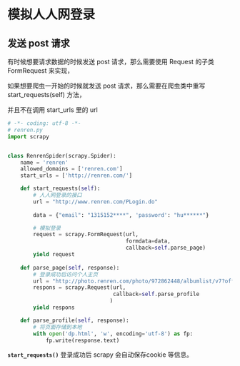 # 模拟人人网登录

## 发送 post 请求

有时候想要请求数据的时候发送 post 请求，那么需要使用 Request 的子类 FormRequest 来实现，

如果想要爬虫一开始的时候就发送 post 请求，那么需要在爬虫类中重写 start_requests(self) 方法，

并且不在调用 start_urls 里的 url 



```python
# -*- coding: utf-8 -*-
# renren.py
import scrapy


class RenrenSpider(scrapy.Spider):
    name = 'renren'
    allowed_domains = ['renren.com']
    start_urls = ['http://renren.com/']

    def start_requests(self):
        # 人人网登录的接口
        url = "http://www.renren.com/PLogin.do"
        
        data = {"email": "1315152****", 'password': "hu******"}

        # 模拟登录
        request = scrapy.FormRequest(url, 
                                     formdata=data,
                                     callback=self.parse_page)
        yield request
		
    def parse_page(self, response):
        # 登录成功后访问个人主页
        url = "http://photo.renren.com/photo/972862448/albumlist/v7?offset=0&limit=40#"
        respons = scrapy.Request(url, 
                                 callback=self.parse_profile
                                )
        yield respons

    def parse_profile(self, response):
        # 将页面存储到本地
        with open('dp.html', 'w', encoding='utf-8') as fp:
            fp.write(response.text)
```

**`start_requests()`** 登录成功后 scrapy 会自动保存cookie 等信息。
